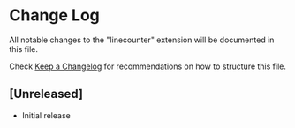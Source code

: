 # Change Log

All notable changes to the "linecounter" extension will be documented in this file.

Check [Keep a Changelog](http://keepachangelog.com/) for recommendations on how to structure this file.

## [Unreleased]

- Initial release